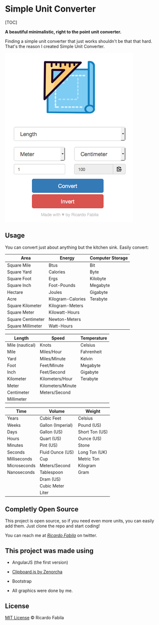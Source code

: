 # Simple Unit Converter

[TOC]

**A beautiful minimalistic, right to the point unit converter.**

Finding a simple unit converter that just works shouldn't be that that hard. That's the reason I created Simple Unit Converter.

![Screenshot](/image.png "Screenshot of Simple Unit Converter")



## Usage

You can convert just about anything but the kitchen sink. Easily convert:

| Area              | Energy            | Computer Storage |
| ----------------- | ----------------- | ---------------- |
| Square Mile       | Btus              | Bit              |
| Square Yard       | Calories          | Byte             |
| Square Foot       | Ergs              | Kilobyte         |
| Square Inch       | Foot-Pounds       | Megabyte         |
| Hectare           | Joules            | Gigabyte         |
| Acre              | Kilogram-Calories | Terabyte         |
| Square Kilometer  | Kilogram-Meters   |                  |
| Square Meter      | Kilowatt-Hours    |                  |
| Square Centimeter | Newton-Meters     |                  |
| Square Millimeter | Watt-Hours        |                  |



| Length          | Speed             | Temperature |
| --------------- | ----------------- | ----------- |
| Mile (nautical) | Knots             | Celsius     |
| Mile            | Miles/Hour        | Fahrenheit  |
| Yard            | Miles/Minute      | Kelvin      |
| Foot            | Feet/Minute       | Megabyte    |
| Inch            | Feet/Second       | Gigabyte    |
| Kilometer       | Kilometers/Hour   | Terabyte    |
| Meter           | Kilometers/Minute |             |
| Centimeter      | Meters/Second     |             |
| Millimeter      |                   |             |



| Time         | Volume            | Weight         |
| ------------ | ----------------- | -------------- |
| Years        | Cubic Feet        | Celsius        |
| Weeks        | Gallon (Imperial) | Pound (US)     |
| Days         | Gallon (US)       | Short Ton (US) |
| Hours        | Quart (US)        | Ounce (US)     |
| Minutes      | Pint (US)         | Stone          |
| Seconds      | Fluid Ounce (US)  | Long Ton (UK)  |
| Milliseconds | Cup               | Metric Ton     |
| Microseconds | Meters/Second     | Kilogram       |
| Nanoseconds  | Tablespoon        | Gram           |
|              | Dram (US)         |                |
|              | Cubic Meter       |                |
|              | Liter             |                |




## Completly Open Source

This project is open source, so if you need even more units, you can easily add them. Just clone the repo and start coding!

You can reach me at [_Ricardo Fabila_](https://twitter.com/Ricardo_Fabila "Ricardo Fabila’s Twitter") on twitter.



## This project was made using

- AngularJS (the first version)
- [Clipboard.js by Zenorcha](https://clipboardjs.com/)
- Bootstrap


- All graphics were done by me.



## License

[MIT License](https://opensource.org/licenses/MIT) © Ricardo Fabila